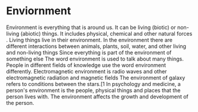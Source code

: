 # Enviornment
Environment is everything that is around us.
It can be living (biotic) or non-living (abiotic) things.
It includes physical, chemical and other natural forces
. Living things live in their environment. 
In the environment there are different interactions between animals, plants, soil, water, and other living and non-living things
Since everything is part of the environment of something else 
The word environment is used to talk about many things.
People in different fields of knowledge use the word environment differently. 
Electromagnetic environment is radio waves and other electromagnetic radiation and magnetic fields
The environment of galaxy refers to conditions between the stars.[1
In psychology and medicine, a person's environment is the people, physical things and places that the person lives with.
The environment affects the growth and development of the person. 
